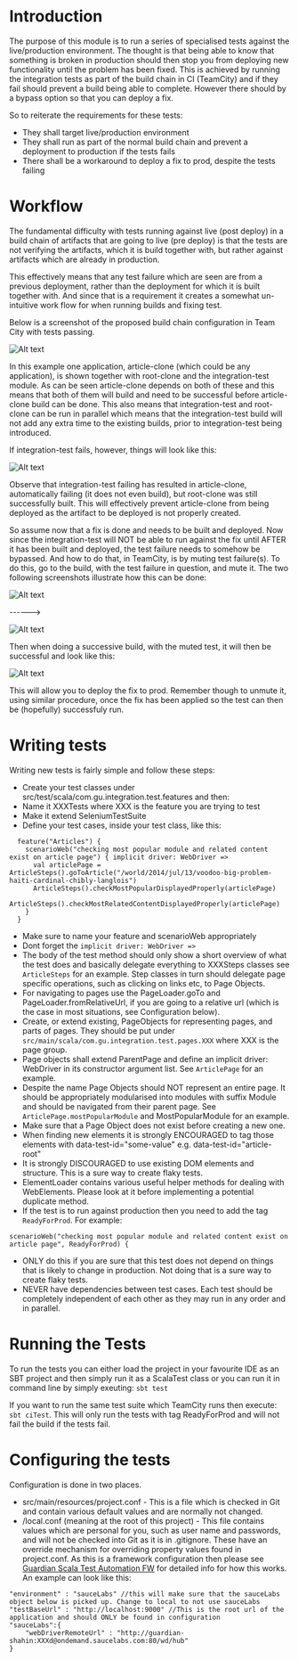 Introduction
============
The purpose of this module is to run a series of specialised tests against the live/production environment. The thought is that being able to know that something is broken in production should then stop you from deploying new functionality until the problem has been fixed. This is achieved by running the integration tests as part of the build chain in CI (TeamCity) and if they fail should prevent a build being able to complete. However there should by a bypass option so that you can deploy a fix.

So to reiterate the requirements for these tests:
* They shall target live/production environment
* They shall run as part of the normal build chain and prevent a deployment to production if the tests fails
* There shall be a workaround to deploy a fix to prod, despite the tests failing

Workflow
===========
The fundamental difficulty with tests running against live (post deploy) in a build chain of artifacts that are going to live (pre deploy) is that the tests are not verifying the artifacts, which it is build together with, but rather against artifacts which are already in production.

This effectively means that any test failure which are seen are from a previous deployment, rather than the deployment for which it is built together with. And since that is a requirement it creates a somewhat un-intuitive work flow for when running builds and fixing test.

Below is a screenshot of the proposed build chain configuration in Team City with tests passing.

![Alt text](doc/build_chain_success.png?raw=true "Build chain with tests passing")

In this example one application, article-clone (which could be any application), is shown together with root-clone and the integration-test module. As can be seen article-clone depends on both of these and this means that both of them will build and need to be successful before article-clone build can be done. This also means that integration-test and root-clone can be run in parallel which means that the integration-test build will not add any extra time to the existing builds, prior to integration-test being introduced.

If integration-test fails, however, things will look like this:

![Alt text](doc/build_chain_fail.png?raw=true "Build chain with tests failing")

Observe that integration-test failing has resulted in article-clone, automatically failing (it does not even build), but root-clone was still successfully built. This will effectively prevent article-clone from being deployed as the artifact to be deployed is not properly created.

So assume now that a fix is done and needs to be built and deployed. Now since the integration-test will NOT be able to run against the fix until AFTER it has been built and deployed, the test failure needs to somehow be bypassed. And how to do that, in TeamCity, is by muting test failure(s).
To do this, go to the build, with the test failure in question, and mute it. The two following screenshots illustrate how this can be done:

![Alt text](doc/build_mute_test_1.png?raw=true "Build chain with tests failing")

------>

![Alt text](doc/build_mute_test_2.png?raw=true "Build chain with tests failing")

Then when doing a successive build, with the muted test, it will then be successful and look like this:

![Alt text](doc/build_chain_success_muted.png?raw=true "Build chain with tests muted")

This will allow you to deploy the fix to prod. Remember though to unmute it, using similar procedure, once the fix has been applied so the test  can then be (hopefully) successfuly run.

Writing tests
=================

Writing new tests is fairly simple and follow these steps:

* Create your test classes under src/test/scala/com.gu.integration.test.features and then: 
* Name it XXXTests where XXX is the feature you are trying to test
* Make it extend SeleniumTestSuite
* Define your test cases, inside your test class, like this: 
```
  feature("Articles") { 
    scenarioWeb("checking most popular module and related content exist on article page") { implicit driver: WebDriver =>
      val articlePage = ArticleSteps().goToArticle("/world/2014/jul/13/voodoo-big-problem-haiti-cardinal-chibly-langlois")
      ArticleSteps().checkMostPopularDisplayedProperly(articlePage)
      ArticleSteps().checkMostRelatedContentDisplayedProperly(articlePage)
    }
  }
```
* Make sure to name your feature and scenarioWeb appropriately
* Dont forget the ```implicit driver: WebDriver =>```
* The body of the test method should only show a short overview of what the test does and basically delegate everything to XXXSteps classes see ```ArticleSteps``` for an example. Step classes in turn should delegate page specific operations, such as clicking on links etc, to Page Objects.
* For navigating to pages use the PageLoader.goTo and PageLoader.fromRelativeUrl, if you are going to a relative url (which is the case in most situations, see Configuration below).
* Create, or extend existing, PageObjects for representing pages, and parts of pages. They should be put under ```src/main/scala/com.gu.integration.test.pages.XXX``` where XXX is the page group. 
* Page objects shall extend ParentPage and define an implicit driver: WebDriver in its constructor argument list. See ```ArticlePage``` for an example.
* Despite the name Page Objects should NOT represent an entire page. It should be appropriately modularised into modules with suffix Module and should be navigated from their parent page. See ```ArticlePage.mostPopularModule``` and MostPopularModule for an example.
* Make sure that a Page Object does not exist before creating a new one.
* When finding new elements it is strongly ENCOURAGED to tag those elements with data-test-id="some-value" e.g. data-test-id="article-root"
* It is strongly DISCOURAGED to use existing DOM elements and structure. This is a sure way to create flaky tests.
* ElementLoader contains various useful helper methods for dealing with WebElements. Please look at it before implementing a potential duplicate method.
* If the test is to run against production then you need to add the tag ```ReadyForProd```. For example:
```
scenarioWeb("checking most popular module and related content exist on article page", ReadyForProd) {
```
* ONLY do this if you are sure that this test does not depend on things that is likely to change in production. Not doing that is a sure way to create flaky tests.
* NEVER have dependencies between test cases. Each test should be completely independent of each other as they may run in any order and in parallel.

Running the Tests
=================
To run the tests you can either load the project in your favourite IDE as an SBT project and then simply run it as a ScalaTest class or you can run it in command line by simply exeuting: ```sbt test```

If you want to run the same test suite which TeamCity runs then execute: ```sbt ciTest```. This will only run the tests with tag ReadyForProd and will not fail the build if the tests fail.

Configuring the tests
=====================
Configuration is done in two places.
* src/main/resources/project.conf - This is a file which is checked in Git and contain various default values and are normally not changed.
* /local.conf (meaning at the root of this project) - This file contains values which are personal for you, such as user name and passwords, and will not be checked into Git as it is in .gitignore. These have an override mechanism for overriding property values found in project.conf. As this is a framework configuration then please see [Guardian Scala Test Automation FW](https://github.com/guardian/scala-automation) for detailed info for how this works.
An example can look like this:
```
"environment" : "sauceLabs" //this will make sure that the sauceLabs object below is picked up. Change to local to not use sauceLabs
"testBaseUrl" : "http://localhost:9000" //This is the root url of the application and should ONLY be found in configuration
"sauceLabs":{
	"webDriverRemoteUrl" : "http://guardian-shahin:XXXd@ondemand.saucelabs.com:80/wd/hub"
}
```
